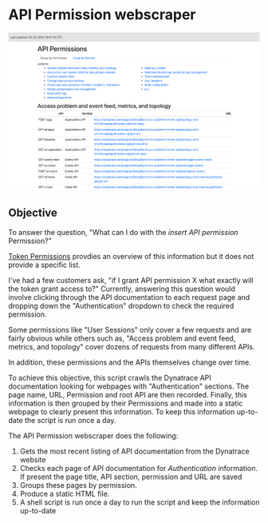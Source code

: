 # API Permission webscraper

![Screenshot](/screenshot.png)

## Objective

To answer the question, "What can I do with the _insert API permission_ Permission?"

[Token Permissions](https://www.dynatrace.com/support/help/shortlink/api-authentication#token-permissions) provdies an overview of this information but it does not provide a specific list.

I've had a few customers ask, "if I grant API permission X what exactly will the token grant access to?" Currently, answering this question would involve clicking through the API documentation to each request page and dropping down the "Authentication" dropdown to check the required permission.

Some permissions like "User Sessions" only cover a few requests and are fairly obvious while others such as, "Access problem and event feed, metrics, and topology" cover dozens of requests from many different APIs.

In addition, these permissions and the APIs themselves change over time.

To achieve this objective, this script crawls the Dynatrace API documentation looking for webpages with "Authentication" sections. The page name, URL, Permission and root API are then recorded. Finally, this information is then grouped by their Permissions and made into a static webpage to clearly present this information. To keep this information up-to-date the script is run once a day.

The API Permission webscraper does the following:

1. Gets the most recent listing of API documentation from the Dynatrace website
2. Checks each page of API documentation for _Authentication_ information. If present the page title, API section, permission and URL are saved
3. Groups these pages by permission.
4. Produce a static HTML file.
5. A shell script is run once a day to run the script and keep the information up-to-date
